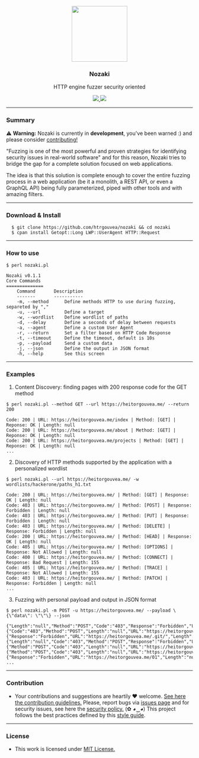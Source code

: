 <p align="center">
  <img src="https://heitorgouvea.me/images/projects/nozaki/logo.png" width="150px" heigth="150px">
  <h3 align="center"><b>Nozaki</b></h3>
  <p align="center">HTTP engine fuzzer security oriented</p>
  <p align="center">
    <a href="/LICENSE.md">
      <img src="https://img.shields.io/badge/license-MIT-blue.svg">
    </a>
    <a href="https://github.com/htrgouvea/nozaki/releases">
      <img src="https://img.shields.io/badge/version-0.1.1-blue.svg">
    </a>
  </p>
</p>

---

### Summary 

⚠️ __Warning:__ Nozaki is currently in __development__, you've been warned :) and please consider [contributing!](./github/CONTRIBUTING.md)

"Fuzzing is one of the most powerful and proven strategies for identifying security issues in real-world software" and for this reason, Nozaki tries to bridge the gap for a complete solution focused on web applications.

The idea is that this solution is complete enough to cover the entire fuzzing process in a web application (be it a monolith, a REST API, or even a GraphQL API) being fully parameterized, piped with other tools and with amazing filters.

---

### Download & Install

```
  $ git clone https://github.com/htrgouvea/nozaki && cd nozaki
  $ cpan install Getopt::Long LWP::UserAgent HTTP::Request
```

---

### How to use

```
$ perl nozaki.pl

Nozaki v0.1.1
Core Commands
==============
	Command       Description
	-------       -----------
	-m, --method      Define methods HTTP to use during fuzzing, separeted by ","
	-u, --url         Define a target
	-w, --wordlist    Define wordlist of paths
	-d, --delay       Define a seconds of delay between requests
	-a, --agent       Define a custom User Agent
	-r, --return      Set a filter based on HTTP Code Response
	-t, --timeout     Define the timeout, default is 10s
	-p, --payload     Send a custom data
	-j, --json        Define the output in JSON format
	-h, --help        See this screen
```

---

### Examples

1. Content Discovery: finding pages with 200 response code for the GET method

```
$ perl nozaki.pl --method GET --url https://heitorgouvea.me/ --return 200

Code: 200 | URL: https://heitorgouvea.me/index | Method: [GET] | Reponse: OK | Length: null
Code: 200 | URL: https://heitorgouvea.me/about | Method: [GET] | Reponse: OK | Length: null
Code: 200 | URL: https://heitorgouvea.me/projects | Method: [GET] | Reponse: OK | Length: null
...
```

2. Discovery of HTTP methods supported by the application with a personalized wordlist

```
$ perl nozaki.pl --url https://heitorgouvea.me/ -w wordlists/hackerone/paths_h1.txt

Code: 200 | URL: https://heitorgouvea.me/ | Method: [GET] | Response: OK | Length: null
Code: 403 | URL: https://heitorgouvea.me/ | Method: [POST] | Response: Forbidden | Length: null
Code: 403 | URL: https://heitorgouvea.me/ | Method: [PUT] | Response: Forbidden | Length: null
Code: 403 | URL: https://heitorgouvea.me/ | Method: [DELETE] | Response: Forbidden | Length: null
Code: 200 | URL: https://heitorgouvea.me/ | Method: [HEAD] | Response: OK | Length: null
Code: 405 | URL: https://heitorgouvea.me/ | Method: [OPTIONS] | Response: Not Allowed | Length: null
Code: 400 | URL: https://heitorgouvea.me/ | Method: [CONNECT] | Response: Bad Request | Length: 155
Code: 405 | URL: https://heitorgouvea.me/ | Method: [TRACE] | Response: Not Allowed | Length: 155
Code: 403 | URL: https://heitorgouvea.me/ | Method: [PATCH] | Response: Forbidden | Length: null
...
```

3. Fuzzing with personal payload and output in JSON format

```
$ perl nozaki.pl -m POST -u https://heitorgouvea.me/ --payload \{\"data\": \"\"\} --json

{"Length":"null","Method":"POST","Code":"403","Response":"Forbidden","URL":"https://heitorgouvea.me/.DS_Store"}
{"Code":"403","Method":"POST","Length":"null","URL":"https://heitorgouvea.me/.aws/","Response":"Forbidden"}
{"Response":"Forbidden","URL":"https://heitorgouvea.me/.git/","Length":"null","Code":"403","Method":"POST"}
{"Length":"null","Code":"403","Method":"POST","Response":"Forbidden","URL":"https://heitorgouvea.me/.svn/"}
{"Method":"POST","Code":"403","Length":"null","URL":"https://heitorgouvea.me/0","Response":"Forbidden"}
{"Method":"POST","Code":"403","Length":"null","URL":"https://heitorgouvea.me/00","Response":"Forbidden"}
{"Response":"Forbidden","URL":"https://heitorgouvea.me/01","Length":"null","Method":"POST","Code":"403"}
...
```

---

### Contribution

- Your contributions and suggestions are heartily ♥ welcome. [See here the contribution guidelines.](/.github/CONTRIBUTING.md) Please, report bugs via [issues page](https://github.com/htrgouvea/Nozaki/issues) and for security issues, see here the [security policy.](/SECURITY.md) (✿ ◕‿◕) This project follows the best practices defined by this [style guide](https://heitorgouvea.me/projects/perl-style-guide).

---

### License

- This work is licensed under [MIT License.](/LICENSE.md)